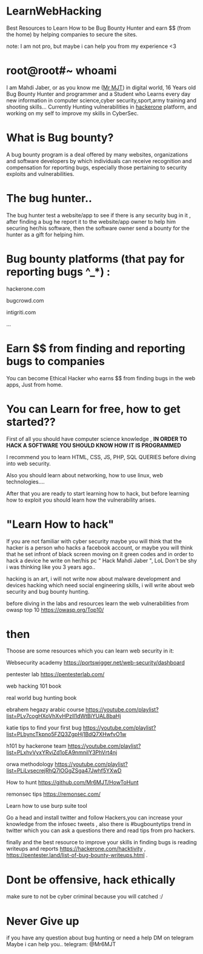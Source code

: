 # LearnWebHacking
Best Resources to Learn How to be Bug Bounty Hunter and earn $$ (from the home) by helping companies to secure the sites.

note: I am not pro, but maybe i can help you from my experience <3

# root@root#~ whoami

I am Mahdi Jaber, or as you know me (<a href="https://github.com/Mr6MJT">Mr MJT</a>) in digital world, 16 Years old Bug Bounty Hunter and programmer and a Student who Learns every day new information in computer science,cyber security,sport,army training and shooting skills...
Currently Hunting vulnerabilities in <a href="https://hackerone.com">hackerone</a> platform, and working on my self to improve my skills in CyberSec.

# What is Bug bounty? 

A bug bounty program is a deal offered by many websites, organizations and software developers by which individuals can receive recognition and compensation for reporting bugs, especially those pertaining to security exploits and vulnerabilities.

# The bug hunter..

The bug hunter test a website/app to see if there is any security bug in it , after finding a bug he report it to the website/app owner to help him securing her/his software, then the software owner send a bounty for the hunter as a gift for helping him.

# Bug bounty platforms (that pay for reporting bugs ^_*) :

hackerone.com

bugcrowd.com

intigriti.com

...



# Earn $$ from finding and reporting bugs to companies

You can become Ethical Hacker who earns $$ from finding bugs in the web apps, Just from home.

# You can Learn for free, how to get started??

First of all you should have computer science knowledge , <b>IN ORDER TO HACK A SOFTWARE YOU SHOULD KNOW HOW IT IS PROGRAMMED</b>

I recommend you to learn HTML, CSS, JS, PHP, SQL QUERIES before diving into web security.

Also you should learn about networking, how to use linux, web technologies....


After that you are ready to start learning how to hack, but before learning how to exploit you should learn how the vulnerability arises.

# "Learn How to hack"

If you are not familiar with cyber security maybe you will think that the hacker is a person who hacks a facebook account, or maybe you will think that he set infront of black screen moving on it green codes and in order to hack a device he write on her/his pc " Hack Mahdi Jaber ", LoL Don't be shy i was thinking like you 3 years ago..

hacking is an art, i will not write now about malware development and devices hacking which need social engineering skills, i will write about web security and bug bounty hunting.



before diving in the labs and resources learn the web vulnerabilities from owasp top 10 https://owasp.org/Top10/

# then

Thoose are some resources which you can learn web security in it:

Websecurity academy                     https://portswigger.net/web-security/dashboard

pentester lab                           https://pentesterlab.com/

web hacking 101 book

real world bug hunting book

ebrahem hegazy arabic course            https://youtube.com/playlist?list=PLv7cogHXoVhXvHPzIl1dWtBiYUAL8baHj

katie tips to find your first bug       https://youtube.com/playlist?list=PLbyncTkpno5FZQ3ZgpHj1BdQ7XHwfvO1w

h101 by hackerone team                  https://youtube.com/playlist?list=PLxhvVyxYRviZd1oEA9nmnilY3PhVrt4nj

orwa methodology                        https://youtube.com/playlist?list=PLiLvsecrejRhQ7lOGgZSga47Jwhf5YXwD

How to hunt                             https://github.com/Mr6MJT/HowToHunt

remonsec tips                           https://remonsec.com/

Learn how to use burp suite tool 

Go a head and install twitter and follow Hackers,you can increase your knowledge from the infosec tweets , also there is #bugbountytips trend in twitter which you can ask a questions there and read tips from pro hackers.

finally and the best resource to improve your skills in finding bugs is reading writeups and reports https://hackerone.com/hacktivity , https://pentester.land/list-of-bug-bounty-writeups.html .



# Dont be offensive, hack ethically 

make sure to not be cyber criminal because you will catched :/

# Never Give up

if you have any question about bug hunting or need a help DM on telegram Maybe i can help you..
telegram: @Mr6MJT
